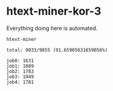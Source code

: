 # htext-miner-kor-3

Everything doing here is automated.

```
htext-miner

total: 9033/9855 (91.65905631659056%)

job0: 1631
job1: 1889
job2: 1783
job3: 1949
job4: 1781
```
